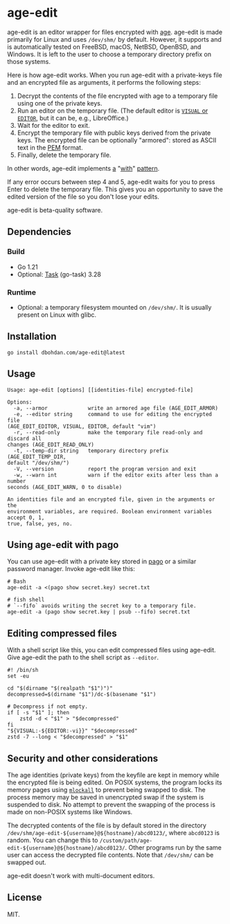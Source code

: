 # age-edit

age-edit is an editor wrapper for files encrypted with [age](https://github.com/FiloSottile/age).
age-edit is made primarily for Linux and uses `/dev/shm/` by default.
However, it supports and is automatically tested on FreeBSD, macOS, NetBSD, OpenBSD, and Windows.
It is left to the user to choose a temporary directory prefix on those systems.

Here is how age-edit works.
When you run age-edit with a private-keys file and an encrypted file as arguments, it performs the following steps:

1. Decrypt the contents of the file encrypted with age to a temporary file using one of the private keys.
2. Run an editor on the temporary file.
   (The default editor is [`VISUAL` or `EDITOR`](https://unix.stackexchange.com/questions/4859/visual-vs-editor-what-s-the-difference), but it can be, e.g., LibreOffice.)
3. Wait for the editor to exit.
4. Encrypt the temporary file with public keys derived from the private keys.
   The encrypted file can be optionally "armored": stored as ASCII text in the [PEM](https://en.wikipedia.org/wiki/Privacy-Enhanced_Mail) format.
5. Finally, delete the temporary file.

In other words, age-edit implements
[a](https://wiki.tcl-lang.org/39218)
"[with](https://www.python.org/dev/peps/pep-0343/)"
[pattern](https://clojuredocs.org/clojure.core/with-open).

If any error occurs between step 4 and 5, age-edit waits for you to press Enter to delete the temporary file.
This gives you an opportunity to save the edited version of the file so you don't lose your edits.

age-edit is beta-quality software.

## Dependencies

### Build

- Go 1.21
- Optional: [Task](https://taskfile.dev/) (go-task) 3.28

### Runtime

- Optional: a temporary filesystem mounted on `/dev/shm/`.
  It is usually present on Linux with glibc.

## Installation

```shell
go install dbohdan.com/age-edit@latest
```

## Usage

```none
Usage: age-edit [options] [[identities-file] encrypted-file]

Options:
  -a, --armor             write an armored age file (AGE_EDIT_ARMOR)
  -e, --editor string     command to use for editing the encrypted file
(AGE_EDIT_EDITOR, VISUAL, EDITOR, default "vim")
  -r, --read-only         make the temporary file read-only and discard all
changes (AGE_EDIT_READ_ONLY)
  -t, --temp-dir string   temporary directory prefix (AGE_EDIT_TEMP_DIR,
default "/dev/shm/")
  -V, --version           report the program version and exit
  -w, --warn int          warn if the editor exits after less than a number
seconds (AGE_EDIT_WARN, 0 to disable)

An identities file and an encrypted file, given in the arguments or the
environment variables, are required. Boolean environment variables accept 0, 1,
true, false, yes, no.
```

## Using age-edit with pago

You can use age-edit with a private key stored in [pago](https://github.com/dbohdan/pago) or a similar password manager.
Invoke age-edit like this:

```shell
# Bash
age-edit -a <(pago show secret.key) secret.txt
```

```fish
# fish shell
# `--fifo` avoids writing the secret key to a temporary file.
age-edit -a (pago show secret.key | psub --fifo) secret.txt
```

## Editing compressed files

With a shell script like this, you can edit compressed files using age-edit.
Give age-edit the path to the shell script as `--editor`.

```shell
#! /bin/sh
set -eu

cd "$(dirname "$(realpath "$1")")"
decompressed=$(dirname "$1")/dc-$(basename "$1")

# Decompress if not empty.
if [ -s "$1" ]; then
    zstd -d < "$1" > "$decompressed"
fi
"${VISUAL:-${EDITOR:-vi}}" "$decompressed"
zstd -7 --long < "$decompressed" > "$1"
```

## Security and other considerations

The age identities (private keys) from the keyfile are kept in memory while the encrypted file is being edited.
On POSIX systems, the program locks its memory pages using [`mlockall`](https://pubs.opengroup.org/onlinepubs/9799919799/functions/mlockall.html) to prevent being swapped to disk.
The process memory may be saved in unencrypted swap if the system is suspended to disk.
No attempt to prevent the swapping of the process is made on non-POSIX systems like Windows.

The decrypted contents of the file is by default stored in the directory `/dev/shm/age-edit-${username}@${hostname}/abcd0123/`, where `abcd0123` is random.
You can change this to `/custom/path/age-edit-${username}@${hostname}/abcd0123/`.
Other programs run by the same user can access the decrypted file contents.
Note that `/dev/shm/` can be swapped out.

age-edit doesn't work with multi-document editors.

## License

MIT.
